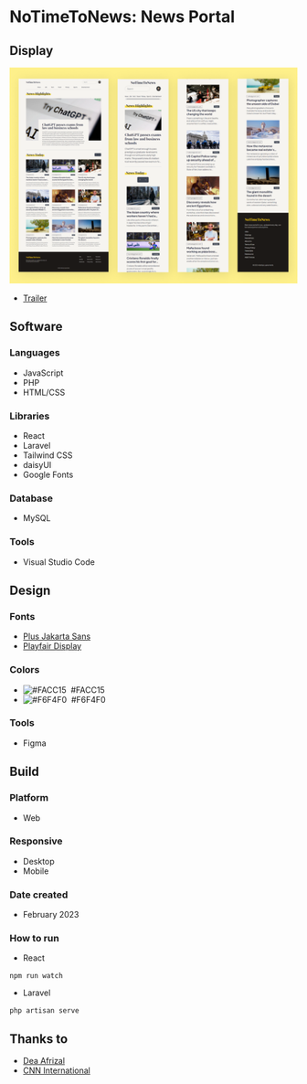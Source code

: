 # NoTimeToNews: News Portal

## Display
![Display](https://raw.githubusercontent.com/luqmanherifa/luqman-herifa-personal-portfolio-v2/main/public/works/notimetonews.png)
  - [Trailer](https://youtu.be/DtDKl8th9u8)

## Software
### Languages
  - JavaScript
  - PHP
  - HTML/CSS

### Libraries
  - React
  - Laravel
  - Tailwind CSS
  - daisyUI
  - Google Fonts

### Database
  - MySQL

### Tools
  - Visual Studio Code

## Design
### Fonts
  - [Plus Jakarta Sans](https://fonts.google.com/specimen/Plus+Jakarta+Sans)
  - [Playfair Display](https://fonts.google.com/specimen/Playfair+Display)

### Colors
  - ![#FACC15](https://placehold.co/20x20/FACC15/FACC15.png)  #FACC15
  - ![#F6F4F0](https://placehold.co/20x20/F6F4F0/F6F4F0.png)  #F6F4F0

### Tools
  - Figma

## Build
### Platform
  - Web

### Responsive
  - Desktop
  - Mobile

### Date created
  - February 2023

### How to run
  - React
```
npm run watch
```
  - Laravel
```
php artisan serve
```

## Thanks to
  - [Dea Afrizal](https://www.youtube.com/@deaafrizal)
  - [CNN International](https://edition.cnn.com)
